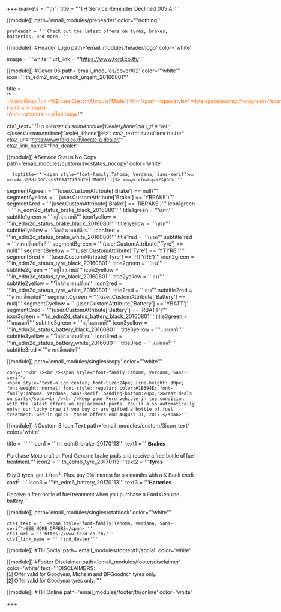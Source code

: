 +++
markets = ["th"]
title = '''TH Service Reminder Declined 005 All'''


[[module]]
path='email_modules/preheader'
color='''nothing'''

    preheader = '''Check out the latest offers on tyres, brakes, batteries, and more.'''

[[module]] #Header Logo
path='email_modules/header/logo'
color='white'

  image = '''white'''
  url_link = '''https://www.ford.co.th/'''

[[module]] #Cover 06
path='email_modules/cover/02'
color='''white'''
icon='''th_edm2_svc_wrench_urgent_20160801'''

title = '''<span style="color:#ff6600;font-family:Tahoma, Verdana, Sans-serif"><span style=" white-space:nowrap;">ได้เวลาเปลี่ยนอะไหล่ </span><span style=" white-space:nowrap;"><%${user.CustomAttribute['Model']}%></span> <span style=" white-space:nowrap;">ของคุณแล้ว</span></span>'''
  copy = '''<span style="font-family:Tahoma, Verdana, Sans-serif">
            <span style=" white-space:nowrap;">เราพบว่าเมื่อคุณเข้า</span>มา<span style=" white-space:nowrap;">ตรวจสภาพรถกับฟอร์ด</span><br>
            <span style=" white-space:nowrap;">คุณได้ปฏิเสธการเปลี่ยนอะไหล่</span>
            <span style=" white-space:nowrap;">ครั้งที่ผ่านมา</span><br>
      <span style=" white-space:nowrap;">ซึ่งอาจเป็นสาเหตุให้เกิด</span>ความ<span style=" white-space:nowrap;">ไม่ปลอดภัยในการขับขี่ </span>
  <br><br>
<span style=" white-space:nowrap;">เพียงคุณพารถฟอร์ดของคุณกลับมา</span> 
<span style=" white-space:nowrap;">ที่ศูนย์บริการมาตรฐานฟอร์ด</span><br>
<span style=" white-space:nowrap;">คุณจะมั่นใจได้ว่าคุณ</span>จะ<span style=" white-space:nowrap;">ได้รับการตรวจเช็ค</span><br />
<span style=" white-space:nowrap;">จากช่างเทคนิคฟอร์ดที่ผ่านการอบรม</span>
<span style=" white-space:nowrap;">พร้อมเครื่องมือตรวจสอบอันทันสมัย</span><br />
<span style=" white-space:nowrap;">กับคุณภาพอะไหล่แท้ของฟอร์ด</span><br />
<span style=" white-space:nowrap;"> ให้คุณขับขี่รถฟอร์ด</span>ได้<span style=" white-space:nowrap;">อย่างเต็มประสิทธิภาพ </span><br><br>
<span style="white-space:nowrap;">นัดหมายล่วงหน้าเพื่อเข้ารับบริการได้ทันที</span> <br>
<span style="white-space:nowrap;">ติดต่อ <%${user.CustomAttribute['Dealer_Name']}%></span> <span style="white-space:nowrap;">(ระหว่างเวลาทำการ)</span><br>
<span style="white-space:nowrap;">หรือค้นหาตัวแทนจำหน่ายใกล้บ้านคุณ</span></span>'''

cta1_text='''<span style="font-family:Tahoma, Verdana, Sans-serif">โทร <%${user.CustomAttribute['Dealer_Phone']}%></span>'''
cta1_url='''tel:<%${user.CustomAttribute['Dealer_Phone']}%>'''
cta2_text='''<span style="font-family:Tahoma, Verdana, Sans-serif">ค้นหาตัวแทนจำหน่าย</span>'''
cta2_url='''https://www.ford.co.th/locate-a-dealer/'''
cta2_link_name='''find_dealer'''

[[module]] #Service Status No Copy
path='email_modules/custom/svcstatus_nocopy'
color='white'
      
      toptitle='''<span style="font-family:Tahoma, Verdana, Sans-serif">ผลตรวจเช็ค <%${user.CustomAttribute['Model']}%> ของคุณ ครั้งหลังสุด</span>'''
  segmentAgreen = '''(user.CustomAttribute['Brake'] == null)'''
  segmentAyellow = '''(user.CustomAttribute['Brake'] == 'YBRAKE')'''
  segmentAred = '''(user.CustomAttribute['Brake'] == 'RBRAKE')'''
    icon1green = '''in_edm2d_status_brake_black_20160801'''
    title1green = '''<span style="font-family:Tahoma, Verdana, Sans-serif">เบรก</span>'''
    subtitle1green = '''<span style="font-family:Tahoma, Verdana, Sans-serif">อยู่ในสภาพดี</span>'''
    icon1yellow = '''in_edm2d_status_brake_black_20160801'''
    title1yellow = '''<span style="font-family:Tahoma, Verdana, Sans-serif">เบรก</span>'''
    subtitle1yellow = '''<span style="font-family:Tahoma, Verdana, Sans-serif">ใกล้ถึงเวลาเปลี่ยน</span>'''
    icon1red = '''in_edm2d_status_brake_white_20160801'''
    title1red = '''<span style="font-family:Tahoma, Verdana, Sans-serif">เบรก</span>'''
    subtitle1red = '''<span style="font-family:Tahoma, Verdana, Sans-serif">ควรเปลี่ยนทันที</span>'''
  segmentBgreen = '''(user.CustomAttribute['Tyre'] == null)'''
  segmentByellow = '''(user.CustomAttribute['Tyre'] == 'YTYRE')'''
  segmentBred = '''(user.CustomAttribute['Tyre'] == 'RTYRE')'''
    icon2green = '''in_edm2d_status_tyre_black_20160801'''
    title2green = '''<span style="font-family:Tahoma, Verdana, Sans-serif">ยาง</span>'''
    subtitle2green = '''<span style="font-family:Tahoma, Verdana, Sans-serif">อยู่ในสภาพดี</span>'''
    icon2yellow = '''in_edm2d_status_tyre_black_20160801'''
    title2yellow = '''<span style="font-family:Tahoma, Verdana, Sans-serif">ยาง</span>'''
    subtitle2yellow = '''<span style="font-family:Tahoma, Verdana, Sans-serif">ใกล้ถึงเวลาเปลี่ยน</span>'''
    icon2red = '''in_edm2d_status_tyre_white_20160801'''
    title2red = '''<span style="font-family:Tahoma, Verdana, Sans-serif">ยาง</span>'''
    subtitle2red = '''<span style="font-family:Tahoma, Verdana, Sans-serif">ควรเปลี่ยนทันที</span>'''
  segmentCgreen = '''(user.CustomAttribute['Battery'] == null)'''
  segmentCyellow = '''(user.CustomAttribute['Battery'] == 'YBATT')'''
  segmentCred = '''(user.CustomAttribute['Battery'] == 'RBATT')'''
    icon3green = '''in_edm2d_status_battery_black_20160801'''
    title3green = '''<span style="font-family:Tahoma, Verdana, Sans-serif">แบตเตอรี่</span>'''
    subtitle3green = '''<span style="font-family:Tahoma, Verdana, Sans-serif">อยู่ในสภาพดี</span>'''
    icon3yellow = '''in_edm2d_status_battery_black_20160801'''
    title3yellow = '''<span style="font-family:Tahoma, Verdana, Sans-serif">แบตเตอรี่</span>'''
    subtitle3yellow = '''<span style="font-family:Tahoma, Verdana, Sans-serif">ใกล้ถึงเวลาเปลี่ยน</span>'''
    icon3red = '''in_edm2d_status_battery_white_20160801'''
    title3red = '''<span style="font-family:Tahoma, Verdana, Sans-serif">แบตเตอรี่</span>'''
    subtitle3red = '''<span style="font-family:Tahoma, Verdana, Sans-serif">ควรเปลี่ยนทันที</span>'''
    
  
  
[[module]]
path='email_modules/singles/copy'
color='''white'''
	
    copy='''<br /><br /><span style="font-family:Tahoma, Verdana, Sans-serif">
    <span style="text-align:center; font-Size:24px; line-height: 30px; font-weight: normal; font-style: regular; color:#1B394E; font-family:Tahoma, Verdana, Sans-serif; padding-bottom:20px;">Great deals on parts</span><br /><br />Keep your Ford vehicle in top condition with the latest offers on replacement parts. You’ll also automatically enter our lucky draw if you buy or are gifted a bottle of fuel treatment. Get in quick, these offers end August 31, 2017.</span>'''

[[module]] #Custom 3 Icon Text
path='email_modules/custom/3icon_text'
color='white'

  title = ''''''
  icon1 = '''th_edm6_brake_20170113'''
  text1 = '''<span style="font-family:Tahoma, Verdana, Sans-serif"><span style="font-weight:bold">Brakes</span><br /><br />Purchase Motorcraft or Ford Genuine brake pads and receive a free bottle of fuel treatment.</span>'''
  icon2 = '''th_edm6_tyre_20170113'''
  text2 = '''<span style="font-family:Tahoma, Verdana, Sans-serif"><span style="font-weight:bold">Tyres</span><br /><br />Buy 3 tyres, get 1 free<sup>1</sup>. Plus, pay 0% interest for six months with a K Bank credit card<sup>2</sup>. </span>'''
  icon3 = '''th_edm6_battery_20170113'''
  text3 = '''<span style="font-family:Tahoma, Verdana, Sans-serif"><span style="font-weight:bold">Batteries</span><br /><br />Receive a free bottle of fuel treatment when you purchase a Ford Genuine battery.</span>'''


[[module]]
path='email_modules/singles/ctablock'
color='''white'''
	
    cta1_text = '''<span style="font-family:Tahoma, Verdana, Sans-serif">SEE MORE OFFERS</span>'''
	cta1_url = '''https://www.ford.co.th/'''
	cta1_link_name = '''find_dealer'''

[[module]] #TH Social
path='email_modules/footer/th/social'
color='white'

[[module]] #Footer Disclaimer
path='email_modules/footer/disclaimer'
color='white'
text='''<span style="font-family:Tahoma, Verdana, Sans-serif">DISCLAIMERS:<br />[1] Offer valid for Goodyear, Michelin and BFGoodrich tyres only.<br />[2] Offer valid for Goodyear tyres only. </span>'''

[[module]] #TH Online
path='email_modules/footer/th/online'
color='white'

+++